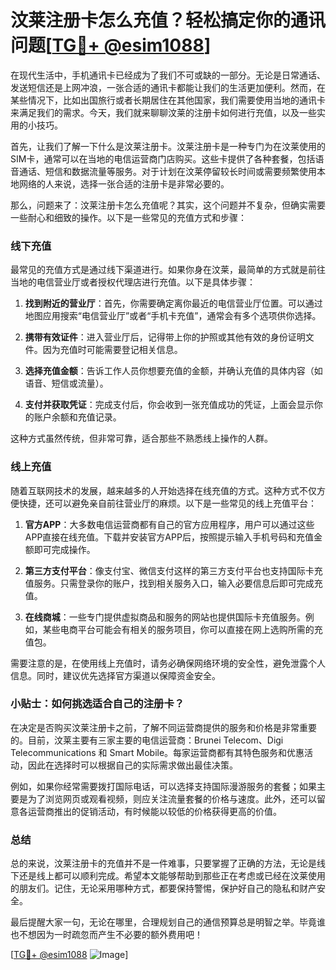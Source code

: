 # 汶莱注册卡怎么充值？轻松搞定你的通讯问题[[TG💪+ @esim1088](https://t.me/s/esim1088)]

在现代生活中，手机通讯卡已经成为了我们不可或缺的一部分。无论是日常通话、发送短信还是上网冲浪，一张合适的通讯卡都能让我们的生活更加便利。然而，在某些情况下，比如出国旅行或者长期居住在其他国家，我们需要使用当地的通讯卡来满足我们的需求。今天，我们就来聊聊汶莱的注册卡如何进行充值，以及一些实用的小技巧。

首先，让我们了解一下什么是汶莱注册卡。汶莱注册卡是一种专门为在汶莱使用的SIM卡，通常可以在当地的电信运营商门店购买。这些卡提供了各种套餐，包括语音通话、短信和数据流量等服务。对于计划在汶莱停留较长时间或需要频繁使用本地网络的人来说，选择一张合适的注册卡是非常必要的。

那么，问题来了：汶莱注册卡怎么充值呢？其实，这个问题并不复杂，但确实需要一些耐心和细致的操作。以下是一些常见的充值方式和步骤：

### 线下充值

最常见的充值方式是通过线下渠道进行。如果你身在汶莱，最简单的方式就是前往当地的电信营业厅或者授权代理店进行充值。以下是具体步骤：

1. **找到附近的营业厅**：首先，你需要确定离你最近的电信营业厅位置。可以通过地图应用搜索“电信营业厅”或者“手机卡充值”，通常会有多个选项供你选择。

2. **携带有效证件**：进入营业厅后，记得带上你的护照或其他有效的身份证明文件。因为充值时可能需要登记相关信息。

3. **选择充值金额**：告诉工作人员你想要充值的金额，并确认充值的具体内容（如语音、短信或流量）。

4. **支付并获取凭证**：完成支付后，你会收到一张充值成功的凭证，上面会显示你的账户余额和充值记录。

这种方式虽然传统，但非常可靠，适合那些不熟悉线上操作的人群。

### 线上充值

随着互联网技术的发展，越来越多的人开始选择在线充值的方式。这种方式不仅方便快捷，还可以避免亲自前往营业厅的麻烦。以下是一些常见的线上充值平台：

1. **官方APP**：大多数电信运营商都有自己的官方应用程序，用户可以通过这些APP直接在线充值。下载并安装官方APP后，按照提示输入手机号码和充值金额即可完成操作。

2. **第三方支付平台**：像支付宝、微信支付这样的第三方支付平台也支持国际卡充值服务。只需登录你的账户，找到相关服务入口，输入必要信息后即可完成充值。

3. **在线商城**：一些专门提供虚拟商品和服务的网站也提供国际卡充值服务。例如，某些电商平台可能会有相关的服务项目，你可以直接在网上选购所需的充值包。

需要注意的是，在使用线上充值时，请务必确保网络环境的安全性，避免泄露个人信息。同时，建议优先选择官方渠道以保障资金安全。

### 小贴士：如何挑选适合自己的注册卡？

在决定是否购买汶莱注册卡之前，了解不同运营商提供的服务和价格是非常重要的。目前，汶莱主要有三家主要的电信运营商：Brunei Telecom、Digi Telecommunications 和 Smart Mobile。每家运营商都有其特色服务和优惠活动，因此在选择时可以根据自己的实际需求做出最佳决策。

例如，如果你经常需要拨打国际电话，可以选择支持国际漫游服务的套餐；如果主要是为了浏览网页或观看视频，则应关注流量套餐的价格与速度。此外，还可以留意各运营商推出的促销活动，有时候能以较低的价格获得更高的价值。

### 总结

总的来说，汶莱注册卡的充值并不是一件难事，只要掌握了正确的方法，无论是线下还是线上都可以顺利完成。希望本文能够帮助到那些正在考虑或已经在汶莱使用的朋友们。记住，无论采用哪种方式，都要保持警惕，保护好自己的隐私和财产安全。

最后提醒大家一句，无论在哪里，合理规划自己的通信预算总是明智之举。毕竟谁也不想因为一时疏忽而产生不必要的额外费用吧！

[[TG💪+ @esim1088](https://t.me/s/esim1088) ![Image](https://i.postimg.cc/4NQfJmqS/Snipaste-2025-05-13-00-14-12.png)]